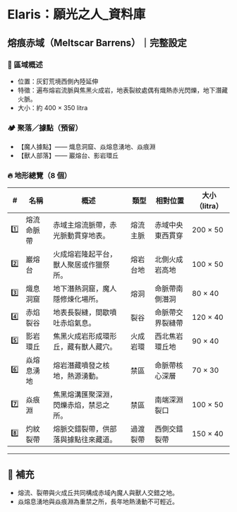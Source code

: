 
# Elaris：願光之人_資料庫

## 熔痕赤域（Meltscar Barrens）｜完整設定

### 📍 區域概述
- 位置：灰釘荒境西側內陸延伸
- 特徵：遍布熔岩流脈與焦黑火成岩，地表裂紋處偶有熾熱赤光閃爍，地下潛藏火脈。
- 大小：約 400 × 350 litra

### 🏕️ 聚落／據點（預留）
- 【魔人據點】—— 熾息洞窟、焱熔息湧地、焱痕淵
- 【獸人部落】—— 巖熔台、影岩環丘

### 🔥 地形總覽（8 個）

| # | 名稱 | 概述 | 類型 | 相對位置 | 大小（litra） |
|---|------|------|------|-----------|----------------|
| 1️⃣ | 熔流命脈帶 | 赤域主熔流脈帶，赤光脈動貫穿地表。 | 熔流主脈 | 赤域中央東西貫穿 | 200 × 50 |
| 2️⃣ | 巖熔台 | 火成熔岩隆起平台，獸人聚居或作獵祭所。 | 熔岩台地 | 北側火成岩高地 | 100 × 50 |
| 3️⃣ | 熾息洞窟 | 地下潛熱洞窟，魔人隱修煉化場所。 | 熔洞 | 命脈帶南側潛洞 | 80 × 40 |
| 4️⃣ | 赤焰裂谷 | 地表長裂縫，間歇噴吐赤焰氣息。 | 裂谷 | 命脈帶交界裂縫帶 | 120 × 40 |
| 5️⃣ | 影岩環丘 | 焦黑火成岩形成環形丘，藏有獸人藏穴。 | 火成岩環 | 西北焦岩環丘地 | 90 × 40 |
| 6️⃣ | 焱熔息湧地 | 熔岩潛藏噴發之核地，熱源湧動。 | 禁區 | 命脈帶核心深層 | 70 × 30 |
| 7️⃣ | 焱痕淵 | 焦黑熔溝匯聚深淵，閃爍赤焰，禁忌之所。 | 禁區 | 南端深淵裂口 | 100 × 50 |
| 8️⃣ | 灼紋裂帶 | 熔脈交錯裂帶，供部落與據點往來藏道。 | 過渡裂帶 | 西側交錯裂帶 | 150 × 40 |

---

## 📏 補充
- 熔流、裂帶與火成丘共同構成赤域內魔人與獸人交錯之地。
- 焱熔息湧地與焱痕淵為重禁之所，長年地熱湧動不可輕近。
